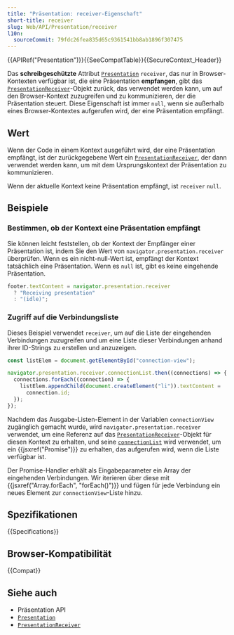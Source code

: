 ```yaml
---
title: "Präsentation: receiver-Eigenschaft"
short-title: receiver
slug: Web/API/Presentation/receiver
l10n:
  sourceCommit: 79fdc26fea835d65c9361541bb8ab1896f307475
---
```


{{APIRef("Presentation")}}{{SeeCompatTable}}{{SecureContext_Header}}

Das **schreibgeschützte** Attribut [`Presentation`](/de/docs/Web/API/Presentation)
`receiver`, das nur in Browser-Kontexten verfügbar ist, die eine Präsentation **empfangen**, gibt das
[`PresentationReceiver`](/de/docs/Web/API/PresentationReceiver)-Objekt zurück, das verwendet werden kann, um auf den
Browser-Kontext zuzugreifen und zu kommunizieren, der die Präsentation steuert. Diese Eigenschaft ist immer
`null`, wenn sie außerhalb eines Browser-Kontextes aufgerufen wird, der eine Präsentation empfängt.

## Wert

Wenn der Code in einem Kontext ausgeführt wird, der eine Präsentation empfängt, ist der zurückgegebene Wert ein
[`PresentationReceiver`](/de/docs/Web/API/PresentationReceiver), der dann verwendet werden kann, um mit dem Ursprungskontext der Präsentation zu kommunizieren.

Wenn der aktuelle Kontext keine Präsentation empfängt, ist `receiver` `null`.

## Beispiele

### Bestimmen, ob der Kontext eine Präsentation empfängt

Sie können leicht feststellen, ob der Kontext der Empfänger einer Präsentation ist, indem Sie den Wert von `navigator.presentation.receiver` überprüfen. Wenn es ein nicht-null-Wert ist, empfängt der Kontext tatsächlich eine Präsentation. Wenn es `null` ist, gibt es keine eingehende Präsentation.

```js
footer.textContent = navigator.presentation.receiver
  ? "Receiving presentation"
  : "(idle)";
```

### Zugriff auf die Verbindungsliste

Dieses Beispiel verwendet `receiver`, um auf die Liste der eingehenden Verbindungen zuzugreifen und um eine Liste dieser Verbindungen anhand ihrer ID-Strings zu erstellen und anzuzeigen.

```js
const listElem = document.getElementById("connection-view");

navigator.presentation.receiver.connectionList.then((connections) => {
  connections.forEach((connection) => {
    listElem.appendChild(document.createElement("li")).textContent =
      connection.id;
  });
});
```

Nachdem das Ausgabe-Listen-Element in der Variablen
`connectionView` zugänglich gemacht wurde, wird `navigator.presentation.receiver` verwendet, um eine
Referenz auf das [`PresentationReceiver`](/de/docs/Web/API/PresentationReceiver)-Objekt für diesen Kontext zu erhalten, und seine
[`connectionList`](/de/docs/Web/API/PresentationReceiver/connectionList) wird verwendet, um ein
{{jsxref("Promise")}} zu erhalten, das aufgerufen wird, wenn die Liste verfügbar ist.

Der Promise-Handler erhält als Eingabeparameter ein Array der eingehenden
Verbindungen. Wir iterieren über diese mit {{jsxref("Array.forEach", "forEach()")}} und fügen für jede
Verbindung ein neues Element zur `connectionView`-Liste hinzu.

## Spezifikationen

{{Specifications}}

## Browser-Kompatibilität

{{Compat}}

## Siehe auch

- Präsentation API
- [`Presentation`](/de/docs/Web/API/Presentation)
- [`PresentationReceiver`](/de/docs/Web/API/PresentationReceiver)
